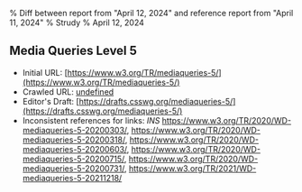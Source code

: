 % Diff between report from "April 12, 2024" and reference report from "April 11, 2024"
% Strudy
% April 12, 2024

## Media Queries Level 5

- Initial URL: [https://www.w3.org/TR/mediaqueries-5/](https://www.w3.org/TR/mediaqueries-5/)
- Crawled URL: [undefined](undefined)
- Editor's Draft: [https://drafts.csswg.org/mediaqueries-5/](https://drafts.csswg.org/mediaqueries-5/)
- Inconsistent references for links: *INS* https://www.w3.org/TR/2020/WD-mediaqueries-5-20200303/, https://www.w3.org/TR/2020/WD-mediaqueries-5-20200318/, https://www.w3.org/TR/2020/WD-mediaqueries-5-20200603/, https://www.w3.org/TR/2020/WD-mediaqueries-5-20200715/, https://www.w3.org/TR/2020/WD-mediaqueries-5-20200731/, https://www.w3.org/TR/2021/WD-mediaqueries-5-20211218/



